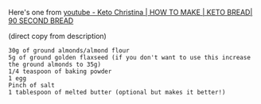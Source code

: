Here's one from [youtube - Keto Christina | HOW TO MAKE | KETO BREAD| 90 SECOND BREAD
 ](https://www.youtube.com/watch?v=iXIFtHG8h1M)

(direct copy from description)
```
30g of ground almonds/almond flour 
5g of ground golden flaxseed (if you don't want to use this increase the ground almonds to 35g)
1/4 teaspoon of baking powder
1 egg
Pinch of salt
1 tablespoon of melted butter (optional but makes it better!)
```
